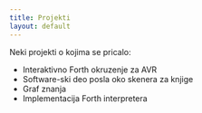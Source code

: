 ```yaml
---
title: Projekti
layout: default
---
```


Neki projekti o kojima se pricalo:
* Interaktivno Forth okruzenje za AVR
* Software-ski deo posla oko skenera za knjige
* Graf znanja
* Implementacija Forth interpretera


